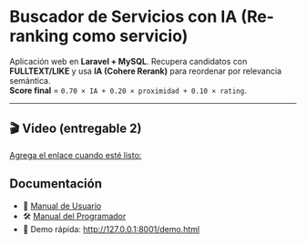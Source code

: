 # Buscador de Servicios con IA (Re-ranking como servicio)

Aplicación web en **Laravel + MySQL**. Recupera candidatos con **FULLTEXT/LIKE** y usa **IA (Cohere Rerank)** para reordenar por relevancia semántica.  
**Score final** = `0.70 × IA + 0.20 × proximidad + 0.10 × rating`.

---

## 🎬 Video (entregable 2)
[Agrega el enlace cuando esté listo:](https://ister-my.sharepoint.com/:v:/g/personal/oscar_caisatoa_ister_edu_ec/EXJm9d9qpuZFiJ2WG0TVNZoBY3KhZH6Hgut06RoD1mna3w?nav=eyJyZWZlcnJhbEluZm8iOnsicmVmZXJyYWxBcHAiOiJPbmVEcml2ZUZvckJ1c2luZXNzIiwicmVmZXJyYWxBcHBQbGF0Zm9ybSI6IldlYiIsInJlZmVycmFsTW9kZSI6InZpZXciLCJyZWZlcnJhbFZpZXciOiJNeUZpbGVzTGlua0NvcHkifX0&e=CrsDdk)

## Documentación
- 📘 [Manual de Usuario](MANUAL_USUARIO.md)
- 🛠️ [Manual del Programador](MANUAL_PROGRAMADOR.md)
- 🧪 Demo rápida: http://127.0.0.1:8001/demo.html
